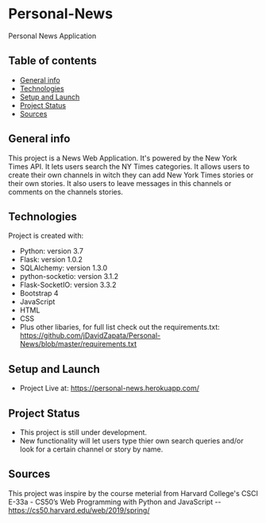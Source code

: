 # Personal-News
Personal News Application

## Table of contents
* [General info](#general-info)
* [Technologies](#technologies)
* [Setup and Launch](#setup-and-launch)
* [Project Status](#project-status) 
* [Sources](#sources)

## General info
This project is a News Web Application.  It's powered by the New York Times API. It lets users search the NY Times categories.  It allows users to create their own channels in witch they can add New York Times stories or their own stories. It also users to leave messages in this channels or comments on the channels stories.

	
## Technologies
Project is created with:
* Python: version 3.7
* Flask: version 1.0.2
* SQLAlchemy: version 1.3.0
* python-socketio: version 3.1.2
* Flask-SocketIO: version 3.3.2
* Bootstrap 4 
* JavaScript
* HTML
* CSS
* Plus other libaries, for full list check out the requirements.txt: https://github.com/jDavidZapata/Personal-News/blob/master/requirements.txt

## Setup and Launch
* Project Live at: https://personal-news.herokuapp.com/

## Project Status
* This project is still under development.  
* New functionality will let users type thier own search queries and/or look for a certain channel or story by name. 



## Sources
This project was inspire by the course meterial from Harvard College's CSCI E-33a - CS50’s Web Programming
with Python and JavaScript -- https://cs50.harvard.edu/web/2019/spring/


